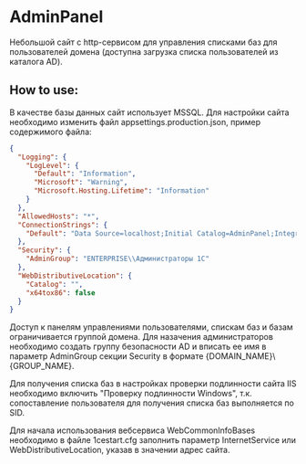 # AdminPanel
Небольшой сайт с http-сервисом для управления списками баз для пользователей домена (доступна загрузка списка пользователей из каталога AD).

<h2>How to use:</h2>

В качестве базы данных сайт использует MSSQL. Для настройки сайта необходимо изменить файл appsettings.production.json, 
пример содержимого файла:

``` json
{
  "Logging": {
    "LogLevel": {
      "Default": "Information",
      "Microsoft": "Warning",
      "Microsoft.Hosting.Lifetime": "Information"
    }
  },
  "AllowedHosts": "*",
  "ConnectionStrings": {
    "Default": "Data Source=localhost;Initial Catalog=AdminPanel;Integrated Security=True;"
  },
  "Security": {
    "AdminGroup": "ENTERPRISE\\Администраторы 1С"
  },
  "WebDistributiveLocation": {
    "Catalog": "",
    "x64tox86": false
  }
}
```

Доступ к панелям управлениями пользователями, спискам баз и базам ограничивается группой домена. Для назачения администраторов 
необходимо создать группу безопасности AD и вписать ее имя в параметр AdminGroup секции Security в формате {DOMAIN_NAME}\\{GROUP_NAME}.

Для получения списка баз в настройках проверки подлинности сайта IIS необходимо включить "Проверку подлинности Windows",
т.к. сопоставление пользователя для получения списка баз выполняется по SID.

Для начала использования вебсервиса WebCommonInfoBases необходимо в файле 1cestart.cfg заполнить параметр InternetService 
или WebDistributiveLocation, указав в значении адрес сайта.

